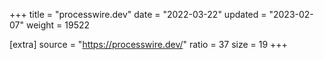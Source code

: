 +++
title = "processwire.dev"
date = "2022-03-22"
updated = "2023-02-07"
weight = 19522

[extra]
source = "https://processwire.dev/"
ratio = 37
size = 19
+++
